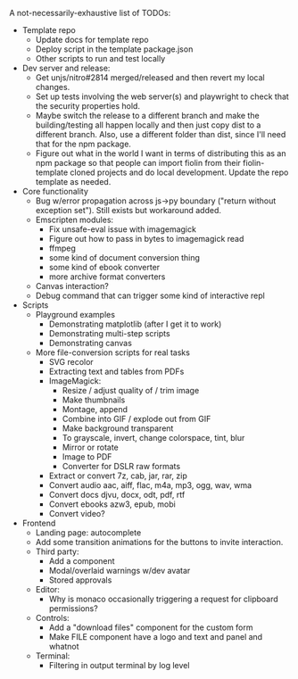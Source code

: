 A not-necessarily-exhaustive list of TODOs:
- Template repo
  - Update docs for template repo
  - Deploy script in the template package.json
  - Other scripts to run and test locally
- Dev server and release:
  - Get unjs/nitro#2814 merged/released and then revert my local changes.
  - Set up tests involving the web server(s) and playwright to check that the
    security properties hold.
  - Maybe switch the release to a different branch and make the building/testing
    all happen locally and then just copy dist to a different branch. Also,
    use a different folder than dist, since I'll need that for the npm package.
  - Figure out what in the world I want in terms of distributing this as an npm
    package so that people can import fiolin from their fiolin-template cloned
    projects and do local development. Update the repo template as needed.
- Core functionality
  - Bug w/error propagation across js->py boundary ("return without exception
    set"). Still exists but workaround added.
  - Emscripten modules:
    - Fix unsafe-eval issue with imagemagick
    - Figure out how to pass in bytes to imagemagick read
    - ffmpeg 
    - some kind of document conversion thing
    - some kind of ebook converter
    - more archive format converters
  - Canvas interaction?
  - Debug command that can trigger some kind of interactive repl
- Scripts
  - Playground examples
    - Demonstrating matplotlib (after I get it to work)
    - Demonstrating multi-step scripts
    - Demonstrating canvas
  - More file-conversion scripts for real tasks
    - SVG recolor
    - Extracting text and tables from PDFs
    - ImageMagick:
      - Resize / adjust quality of / trim image
      - Make thumbnails
      - Montage, append
      - Combine into GIF / explode out from GIF
      - Make background transparent
      - To grayscale, invert, change colorspace, tint, blur
      - Mirror or rotate
      - Image to PDF
      - Converter for DSLR raw formats
    - Extract or convert 7z, cab, jar, rar, zip
    - Convert audio aac, aiff, flac, m4a, mp3, ogg, wav, wma
    - Convert docs djvu, docx, odt, pdf, rtf
    - Convert ebooks azw3, epub, mobi
    - Convert video?
- Frontend
  - Landing page: autocomplete
  - Add some transition animations for the buttons to invite interaction.
  - Third party:
    - Add a component
    - Modal/overlaid warnings w/dev avatar
    - Stored approvals
  - Editor:
    - Why is monaco occasionally triggering a request for clipboard permissions?
  - Controls:
    - Add a "download files" component for the custom form
    - Make FILE component have a logo and text and panel and whatnot
  - Terminal:
    - Filtering in output terminal by log level
